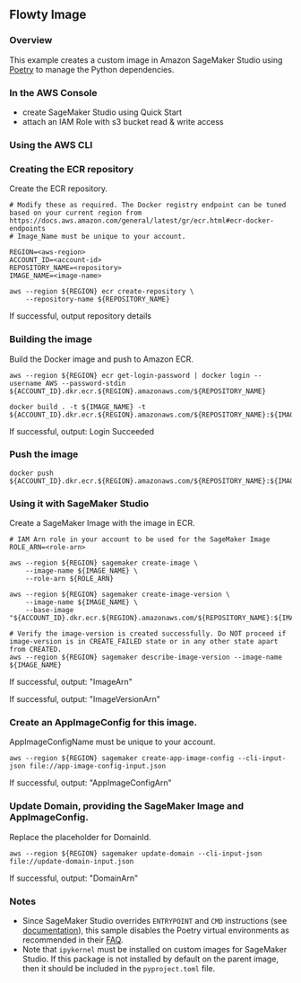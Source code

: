 ## Flowty Image

### Overview

This example creates a custom image in Amazon SageMaker Studio using [Poetry](https://python-poetry.org/) to manage the Python dependencies.

### In the AWS Console
 - create SageMaker Studio using Quick Start
 - attach an IAM Role with s3 bucket read & write access 


### Using the AWS CLI
### Creating the ECR repository
Create the ECR repository.
```
# Modify these as required. The Docker registry endpoint can be tuned based on your current region from https://docs.aws.amazon.com/general/latest/gr/ecr.html#ecr-docker-endpoints
# Image_Name must be unique to your account.

REGION=<aws-region>
ACCOUNT_ID=<account-id>
REPOSITORY_NAME=<repository>
IMAGE_NAME=<image-name>

aws --region ${REGION} ecr create-repository \
    --repository-name ${REPOSITORY_NAME}
```
If successful, output repository details

### Building the image
Build the Docker image and push to Amazon ECR.
```
aws --region ${REGION} ecr get-login-password | docker login --username AWS --password-stdin ${ACCOUNT_ID}.dkr.ecr.${REGION}.amazonaws.com/${REPOSITORY_NAME}

docker build . -t ${IMAGE_NAME} -t ${ACCOUNT_ID}.dkr.ecr.${REGION}.amazonaws.com/${REPOSITORY_NAME}:${IMAGE_NAME}
```
If successful, output: Login Succeeded


### Push the image
```
docker push ${ACCOUNT_ID}.dkr.ecr.${REGION}.amazonaws.com/${REPOSITORY_NAME}:${IMAGE_NAME}
```

### Using it with SageMaker Studio
Create a SageMaker Image with the image in ECR. 
```
# IAM Arn role in your account to be used for the SageMaker Image
ROLE_ARN=<role-arn>

aws --region ${REGION} sagemaker create-image \
    --image-name ${IMAGE_NAME} \ 
    --role-arn ${ROLE_ARN}

aws --region ${REGION} sagemaker create-image-version \
    --image-name ${IMAGE_NAME} \
    --base-image "${ACCOUNT_ID}.dkr.ecr.${REGION}.amazonaws.com/${REPOSITORY_NAME}:${IMAGE_NAME}"

# Verify the image-version is created successfully. Do NOT proceed if image-version is in CREATE_FAILED state or in any other state apart from CREATED.
aws --region ${REGION} sagemaker describe-image-version --image-name ${IMAGE_NAME}
```
If successful, output: "ImageArn" 

If successful, output: "ImageVersionArn"

### Create an AppImageConfig for this image.

AppImageConfigName must be unique to your account.

```
aws --region ${REGION} sagemaker create-app-image-config --cli-input-json file://app-image-config-input.json

```

If successful, output: "AppImageConfigArn"

### Update Domain, providing the SageMaker Image and AppImageConfig. 

Replace the placeholder for DomainId.

```
aws --region ${REGION} sagemaker update-domain --cli-input-json file://update-domain-input.json
```
If successful, output: "DomainArn"

### Notes

* Since SageMaker Studio overrides `ENTRYPOINT` and `CMD` instructions (see [documentation](https://docs.aws.amazon.com/sagemaker/latest/dg/studio-byoi-specs.html)), this sample disables the Poetry virtual environments as recommended in their [FAQ](https://python-poetry.org/docs/faq/#i-dont-want-poetry-to-manage-my-virtual-environments-can-i-disable-it). 
* Note that `ipykernel` must be installed on custom images for SageMaker Studio. If this package is not installed by default on the parent image, then it should be included in the `pyproject.toml` file. 